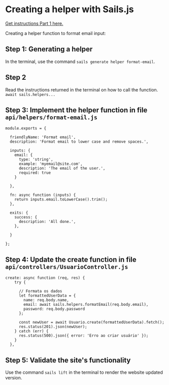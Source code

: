 # Creating a helper with Sails.js 

[Get instructions Part 1 here.](https://github.com/kterra/Inteli-2024-1B/tree/main/materiais/tutorial-sails/tutorial-sails-part1.md)

Creating a helper function to format email input:
## Step 1: Generating a helper
In the terminal, use the command `sails generate helper format-email`.

## Step 2
Read the instructions returned in the terminal on how to call the function.
`await sails.helpers...`

## Step 3: Implement the helper function in file `api/helpers/format-email.js`
```
module.exports = {

  friendlyName: 'Format email',
  description: 'Format email to lower case and remove spaces.',

  inputs: {
    email: {
      type: 'string',
      example: 'myemail@site.com',
      description: 'The email of the user.',
      required: true
    }

  },

  fn: async function (inputs) {
    return inputs.email.toLowerCase().trim();
  },

  exits: {
    success: {
      description: 'All done.',
    },

  }

};
```

## Step 4: Update the create function in file `api/controllers/UsuarioController.js`
```
create: async function (req, res) {
    try {

      // Formata os dados
      let formattedUserData = {
        name: req.body.name,
        email: await sails.helpers.formatEmail(req.body.email),
        password: req.body.password
      };

      const newUser = await Usuario.create(formattedUserData).fetch();
      res.status(201).json(newUser);
    } catch (err) {
      res.status(500).json({ error: 'Erro ao criar usuário' });
    }
  },
```

## Step 5: Validate the site's functionality
Use the command `sails lift` in the terminal to render the website updated version.





